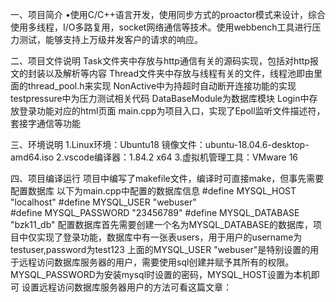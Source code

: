 一、项目简介
  •使用C/C++语言开发，使用同步方式的proactor模式来设计，综合使用多线程，I/O多路复用，socket网络通信等技术。使用webbench工具进行压力测试，能够支持上万级并发客户的请求的响应。

二、项目文件说明
  Task文件夹中存放与http通信有关的源码实现，包括对http报文的封装以及解析等内容
  Thread文件夹中存放与线程有关的文件，线程池即由里面的thread_pool.h来实现
  NonActive中为持超时自动断开连接功能的实现
  testpressure中为压力测试相关代码
  DataBaseModule为数据库模块
  Login中存放登录功能对应的html页面
  main.cpp为项目入口，实现了Epoll监听文件描述符，套接字通信等功能

三、环境说明
  1.Linux环境：Ubuntu18 镜像文件：ubuntu-18.04.6-desktop-amd64.iso
  2.vscode编译器：1.84.2 x64
  3.虚拟机管理工具：VMware 16

四、项目编译运行
  项目中编写了makefile文件，编译时可直接make，但事先需要配置数据库
  以下为main.cpp中配置的数据库信息
#define MYSQL_HOST "localhost"
#define MYSQL_USER "webuser"   
#define MYSQL_PASSWORD "23456789"
#define MYSQL_DATABASE "bzk11_db"
  配置数据库首先需要创建一个名为MYSQL_DATABASE的数据库，项目中仅实现了登录功能，数据库中有一张表users，用于用户的username为testuser,password为test123
  上面的MYSQL_USER "webuser"是特别设置的用于远程访问数据库服务器的用户，需要使用sql创建并赋予其所有的权限。
  MYSQL_PASSWORD为安装mysql时设置的密码，MYSQL_HOST设置为本机即可
  设置远程访问数据库服务器用户的方法可看这篇文章：
  

  
